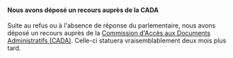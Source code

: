 #### Nous avons déposé un recours auprès de la CADA

Suite au refus ou à l'absence de réponse du parlementaire, nous avons déposé un recours auprès de la [Commission d'Accès aux Documents Administratifs (CADA)](http://cada.fr).  Celle-ci statuera vraisemblablement deux mois plus tard.

